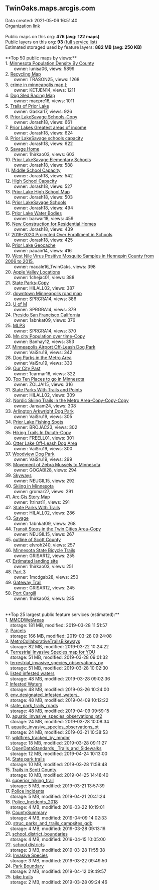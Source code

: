 <h2>TwinOaks.maps.arcgis.com</h2> Data created: 2021-05-06 16:51:40 <br /><a target='new' href='https://TwinOaks.maps.arcgis.com'>Organization link</a><br /><br />Public maps on this org: <b>476 (avg: 122 maps)</b><br />Public layers on this org: <b>93 </b>(<a target='new' href='https://services.arcgis.com/S9GJ2cOXjIAQ8ce6/ArcGIS/rest/services'>full service list</a>)<br />Estimated storaged used by feature layers: <b>882 MB (avg: 250 KB)</b><br /><br />**Top 50 public maps by views:**<br />  1. <a target='new' href='https://www.arcgis.com/home/item.html?id=8b4b227d31a54fe5b7fdeae8319da429'>Minnesota Population Density By County</a> <br />  &nbsp;&nbsp;&nbsp;&nbsp; &nbsp;&nbsp;owner: lunisa06, views: 5899<br />  2. <a target='new' href='https://www.arcgis.com/home/item.html?id=dbf6ac0155a744d18530038cfedc92cf'>Recycling Map</a> <br />  &nbsp;&nbsp;&nbsp;&nbsp; &nbsp;&nbsp;owner: TRASON25, views: 1268<br />  3. <a target='new' href='https://www.arcgis.com/home/item.html?id=fb4bebea921540fc9bf72d8c495f48a5'>crime in minneapolis map (;</a> <br />  &nbsp;&nbsp;&nbsp;&nbsp; &nbsp;&nbsp;owner: KETJEN14, views: 1211<br />  4. <a target='new' href='https://www.arcgis.com/home/item.html?id=829654183231431b9e6d9cf510ad8782'>Dog Sled Racing Map</a> <br />  &nbsp;&nbsp;&nbsp;&nbsp; &nbsp;&nbsp;owner: macpre16, views: 1011<br />  5. <a target='new' href='https://www.arcgis.com/home/item.html?id=8670028e29084f07bf1b7a591b8e0891'>Trails of Prior Lake</a> <br />  &nbsp;&nbsp;&nbsp;&nbsp; &nbsp;&nbsp;owner: Gaskai17, views: 926<br />  6. <a target='new' href='https://www.arcgis.com/home/item.html?id=b97528496d4a404dbfea174d99006ba2'>Prior LakeSavage Schools-Copy</a> <br />  &nbsp;&nbsp;&nbsp;&nbsp; &nbsp;&nbsp;owner: Jorash18, views: 661<br />  7. <a target='new' href='https://www.arcgis.com/home/item.html?id=e71e7e1a630849cda0cfd052270ecc36'>Prior Lakes Greatest areas of income</a> <br />  &nbsp;&nbsp;&nbsp;&nbsp; &nbsp;&nbsp;owner: Jorash18, views: 624<br />  8. <a target='new' href='https://www.arcgis.com/home/item.html?id=ffb5f5b15e5b4f359b0c94e2f16f8b2d'>Prior LakeSavage schools capacity</a> <br />  &nbsp;&nbsp;&nbsp;&nbsp; &nbsp;&nbsp;owner: Jorash18, views: 622<br />  9. <a target='new' href='https://www.arcgis.com/home/item.html?id=d4961b6b3aea4ab9a3876b899ac56be0'>Savage Home</a> <br />  &nbsp;&nbsp;&nbsp;&nbsp; &nbsp;&nbsp;owner: 1hirkao03, views: 603<br />  10. <a target='new' href='https://www.arcgis.com/home/item.html?id=fcff1cf31636498297529f4a188bc4fd'>Prior LakeSavage Elementary Schools</a> <br />  &nbsp;&nbsp;&nbsp;&nbsp; &nbsp;&nbsp;owner: Jorash18, views: 588<br />  11. <a target='new' href='https://www.arcgis.com/home/item.html?id=f5fd63602d7347e69cd25879688aa9b2'>Middle School Capacity</a> <br />  &nbsp;&nbsp;&nbsp;&nbsp; &nbsp;&nbsp;owner: Jorash18, views: 542<br />  12. <a target='new' href='https://www.arcgis.com/home/item.html?id=2c1a8e8339bd4adca6392fab0b1c2a49'>High School Capacity</a> <br />  &nbsp;&nbsp;&nbsp;&nbsp; &nbsp;&nbsp;owner: Jorash18, views: 527<br />  13. <a target='new' href='https://www.arcgis.com/home/item.html?id=fa68bc92b1be47f5b99dc5724706766d'>Prior Lake High School Map</a> <br />  &nbsp;&nbsp;&nbsp;&nbsp; &nbsp;&nbsp;owner: Jorash18, views: 503<br />  14. <a target='new' href='https://www.arcgis.com/home/item.html?id=f3b65180a541407694bc72988e779173'>Prior LakeSavage Schools</a> <br />  &nbsp;&nbsp;&nbsp;&nbsp; &nbsp;&nbsp;owner: Jorash18, views: 494<br />  15. <a target='new' href='https://www.arcgis.com/home/item.html?id=f497840103d34e6882634f1ae4f688eb'>Prior Lake Water Bodies</a> <br />  &nbsp;&nbsp;&nbsp;&nbsp; &nbsp;&nbsp;owner: barwar18, views: 459<br />  16. <a target='new' href='https://www.arcgis.com/home/item.html?id=cb8054ff50284accb0c6bcf1634104ce'>New Construction for Residential Homes</a> <br />  &nbsp;&nbsp;&nbsp;&nbsp; &nbsp;&nbsp;owner: Jorash18, views: 439<br />  17. <a target='new' href='https://www.arcgis.com/home/item.html?id=e13dc2dca469494baf3d975f9a4d8e54'>2019-2020 Projected Over Enrollment in Schools</a> <br />  &nbsp;&nbsp;&nbsp;&nbsp; &nbsp;&nbsp;owner: Jorash18, views: 425<br />  18. <a target='new' href='https://www.arcgis.com/home/item.html?id=1e1d1281a839438683a5f2bc41d20c0b'>Prior Lake Geocache</a> <br />  &nbsp;&nbsp;&nbsp;&nbsp; &nbsp;&nbsp;owner: pauain14, views: 416<br />  19. <a target='new' href='https://www.arcgis.com/home/item.html?id=8ca11086621b4591b3249892fa49a4e1'>West Nile Virus Positive Mosquito Samples in Hennepin County from 2006 to 2015.</a> <br />  &nbsp;&nbsp;&nbsp;&nbsp; &nbsp;&nbsp;owner: macale16_TwinOaks, views: 398<br />  20. <a target='new' href='https://www.arcgis.com/home/item.html?id=054c1daa39394e72b0f106bef4e64da7'>Apple Valley Locations</a> <br />  &nbsp;&nbsp;&nbsp;&nbsp; &nbsp;&nbsp;owner: 1chejac01, views: 388<br />  21. <a target='new' href='https://www.arcgis.com/home/item.html?id=11e0fa0a142e4e67b3dd30ac31ad3c5c'>State Parks-Copy</a> <br />  &nbsp;&nbsp;&nbsp;&nbsp; &nbsp;&nbsp;owner: HILALL02, views: 387<br />  22. <a target='new' href='https://www.arcgis.com/home/item.html?id=48e51552d56649b0abd8a3c4ec059bb2'>downtown Minneapolis road map</a> <br />  &nbsp;&nbsp;&nbsp;&nbsp; &nbsp;&nbsp;owner: SPRGRA14, views: 386<br />  23. <a target='new' href='https://www.arcgis.com/home/item.html?id=8d16e31d3e6b426da26fd405764557d7'>U of M</a> <br />  &nbsp;&nbsp;&nbsp;&nbsp; &nbsp;&nbsp;owner: SPRGRA14, views: 379<br />  24. <a target='new' href='https://www.arcgis.com/home/item.html?id=1f6afb60d01a4ede90176b1f90316209'>Presido San Francisco California </a> <br />  &nbsp;&nbsp;&nbsp;&nbsp; &nbsp;&nbsp;owner: 1abnkat09, views: 376<br />  25. <a target='new' href='https://www.arcgis.com/home/item.html?id=d63c5bf63bcc4cfcbb06aff6bcb4c8ea'>MLPS</a> <br />  &nbsp;&nbsp;&nbsp;&nbsp; &nbsp;&nbsp;owner: SPRGRA14, views: 370<br />  26. <a target='new' href='https://www.arcgis.com/home/item.html?id=caa2351a156048b0977dec044a026215'>Mn city Population over time-Copy</a> <br />  &nbsp;&nbsp;&nbsp;&nbsp; &nbsp;&nbsp;owner: Banhay12, views: 353<br />  27. <a target='new' href='https://www.arcgis.com/home/item.html?id=ccfb6ec8df31452fa4531e9ad4a377fb'>Minneapolis Airport Off-Leash Dog Park</a> <br />  &nbsp;&nbsp;&nbsp;&nbsp; &nbsp;&nbsp;owner: VaiSru19, views: 342<br />  28. <a target='new' href='https://www.arcgis.com/home/item.html?id=c8191aab72e942d1a43453e3dfee448c'>Dog Parks in the Metro Area</a> <br />  &nbsp;&nbsp;&nbsp;&nbsp; &nbsp;&nbsp;owner: VaiSru19, views: 330<br />  29. <a target='new' href='https://www.arcgis.com/home/item.html?id=becd4b4434d447329eb62584a30a0dd2'>Our City Past</a> <br />  &nbsp;&nbsp;&nbsp;&nbsp; &nbsp;&nbsp;owner: 1carmar16, views: 322<br />  30. <a target='new' href='https://www.arcgis.com/home/item.html?id=57c36802975d45edae2c1e896ef60306'>Top Ten Places to go in Minnesota</a> <br />  &nbsp;&nbsp;&nbsp;&nbsp; &nbsp;&nbsp;owner: ZOLJAI15, views: 316<br />  31. <a target='new' href='https://www.arcgis.com/home/item.html?id=a0aa23a2db1b4a59b263d4158751aab7'>State Parks With Trails and Points</a> <br />  &nbsp;&nbsp;&nbsp;&nbsp; &nbsp;&nbsp;owner: HILALL02, views: 309<br />  32. <a target='new' href='https://www.arcgis.com/home/item.html?id=73622dd662544f98b52c081eb7bcc40d'>Nordic Skiing Trails in the Metro Area-Copy-Copy-Copy</a> <br />  &nbsp;&nbsp;&nbsp;&nbsp; &nbsp;&nbsp;owner: Jansam24, views: 308<br />  33. <a target='new' href='https://www.arcgis.com/home/item.html?id=3de017aeca944a04b942ad67355bf05b'>Arlington Arkwright Dog Park</a> <br />  &nbsp;&nbsp;&nbsp;&nbsp; &nbsp;&nbsp;owner: VaiSru19, views: 305<br />  34. <a target='new' href='https://www.arcgis.com/home/item.html?id=ceef7e8c898341b19004861b16ddfe04'>Prior Lake Fishing Spots</a> <br />  &nbsp;&nbsp;&nbsp;&nbsp; &nbsp;&nbsp;owner: BROJAC23, views: 302<br />  35. <a target='new' href='https://www.arcgis.com/home/item.html?id=ca5a191bee3e4970bfa7b4dd24734635'>Hiking Trails In Duluth-Copy</a> <br />  &nbsp;&nbsp;&nbsp;&nbsp; &nbsp;&nbsp;owner: FREELL01, views: 301<br />  36. <a target='new' href='https://www.arcgis.com/home/item.html?id=91a758ac1f004d6ca541cb247c46f352'>Otter Lake Off-Leash Dog Area</a> <br />  &nbsp;&nbsp;&nbsp;&nbsp; &nbsp;&nbsp;owner: VaiSru19, views: 300<br />  37. <a target='new' href='https://www.arcgis.com/home/item.html?id=b9c2e71da5394268946d13c941c6a719'>Woodview Dog Park</a> <br />  &nbsp;&nbsp;&nbsp;&nbsp; &nbsp;&nbsp;owner: VaiSru19, views: 299<br />  38. <a target='new' href='https://www.arcgis.com/home/item.html?id=ceab4ff1ce6e4b818b93ad1af972cdb2'>Movement of Zebra Mussels to Minnesota</a> <br />  &nbsp;&nbsp;&nbsp;&nbsp; &nbsp;&nbsp;owner: GOGABI28, views: 294<br />  39. <a target='new' href='https://www.arcgis.com/home/item.html?id=ee6afc80f95743c3a0a2753a1b63c119'>Skyways</a> <br />  &nbsp;&nbsp;&nbsp;&nbsp; &nbsp;&nbsp;owner: NEUGIL15, views: 292<br />  40. <a target='new' href='https://www.arcgis.com/home/item.html?id=3caddbe2f4d5419ab2bea407c02c5904'>Skiing in Minnesota</a> <br />  &nbsp;&nbsp;&nbsp;&nbsp; &nbsp;&nbsp;owner: gromar27, views: 291<br />  41. <a target='new' href='https://www.arcgis.com/home/item.html?id=ed2364167d6a4f00a2f99766e5baf5e9'>Arc Gis Story Map</a> <br />  &nbsp;&nbsp;&nbsp;&nbsp; &nbsp;&nbsp;owner: 1trinat11, views: 291<br />  42. <a target='new' href='https://www.arcgis.com/home/item.html?id=614f5dedfbda46069e285d234e8ea8dc'>State Parks With Trails</a> <br />  &nbsp;&nbsp;&nbsp;&nbsp; &nbsp;&nbsp;owner: HILALL02, views: 286<br />  43. <a target='new' href='https://www.arcgis.com/home/item.html?id=ddbef85a64614626806625ef10195c4b'>Savage </a> <br />  &nbsp;&nbsp;&nbsp;&nbsp; &nbsp;&nbsp;owner: 1abnkat09, views: 268<br />  44. <a target='new' href='https://www.arcgis.com/home/item.html?id=af643efd1c5d4c0299eb5cb00ab89b5a'>Transit Stops in the Twin Cities Area-Copy</a> <br />  &nbsp;&nbsp;&nbsp;&nbsp; &nbsp;&nbsp;owner: NEUGIL15, views: 267<br />  45. <a target='new' href='https://www.arcgis.com/home/item.html?id=5fa56e58cb264f1498c7664eb4c55c22'>outline of Scott County</a> <br />  &nbsp;&nbsp;&nbsp;&nbsp; &nbsp;&nbsp;owner: elvroh240, views: 257<br />  46. <a target='new' href='https://www.arcgis.com/home/item.html?id=6180920d858e4dfbab632dde538df63c'>Minnesota State Bicycle Trails</a> <br />  &nbsp;&nbsp;&nbsp;&nbsp; &nbsp;&nbsp;owner: GRISAR12, views: 255<br />  47. <a target='new' href='https://www.arcgis.com/home/item.html?id=43896234811b421ab3aab9a7bda42fe5'>Estimated landing site</a> <br />  &nbsp;&nbsp;&nbsp;&nbsp; &nbsp;&nbsp;owner: 1hirkao03, views: 251<br />  48. <a target='new' href='https://www.arcgis.com/home/item.html?id=8ebc56d496144e93936fadc5635830f8'>Part 3</a> <br />  &nbsp;&nbsp;&nbsp;&nbsp; &nbsp;&nbsp;owner: 1mcdgab28, views: 250<br />  49. <a target='new' href='https://www.arcgis.com/home/item.html?id=5b51886077c64c8cb6fe5c1846d4847b'>Gateway Trail</a> <br />  &nbsp;&nbsp;&nbsp;&nbsp; &nbsp;&nbsp;owner: GRISAR12, views: 245<br />  50. <a target='new' href='https://www.arcgis.com/home/item.html?id=9b36931d9104448481d87f747159883d'>Port Cargill</a> <br />  &nbsp;&nbsp;&nbsp;&nbsp; &nbsp;&nbsp;owner: 1hirkao03, views: 235<br /><br /><br />**Top 25 largest public feature services (estimated):**<br /> 1. <a target='new' href='https://www.arcgis.com/home/item.html?id=0af0fd58982347dcb3c1d0a139bc3f61'>MMCDWetAreas</a><br /> &nbsp;&nbsp;&nbsp;&nbsp;storage: 181 MB, modified: 2019-03-28 11:51:57<br /> 2. <a target='new' href='https://www.arcgis.com/home/item.html?id=110c0aca371348bdadcc7e7c11faa3ef'>Parcels</a><br /> &nbsp;&nbsp;&nbsp;&nbsp;storage: 166 MB, modified: 2019-03-28 09:24:08<br /> 3. <a target='new' href='https://www.arcgis.com/home/item.html?id=b5582ae96dab4fedbff0d5fa53bc04f1'>MetroCollaborativeTrailsBikeways</a><br /> &nbsp;&nbsp;&nbsp;&nbsp;storage: 82 MB, modified: 2019-03-22 10:24:22<br /> 4. <a target='new' href='https://www.arcgis.com/home/item.html?id=143809e007bf4e9c82666367e7f71bbb'>Terrestrial Invasive Species map for YOU</a><br /> &nbsp;&nbsp;&nbsp;&nbsp;storage: 51 MB, modified: 2019-03-28 09:01:32<br /> 5. <a target='new' href='https://www.arcgis.com/home/item.html?id=975cbd61d9124188a8c9eb637c16cd04'>terrestrial_invasive_species_observations_py</a><br /> &nbsp;&nbsp;&nbsp;&nbsp;storage: 51 MB, modified: 2019-03-28 10:02:30<br /> 6. <a target='new' href='https://www.arcgis.com/home/item.html?id=4b506c6bdad84caba4f10fe70a4b3c07'>listed infested waters</a><br /> &nbsp;&nbsp;&nbsp;&nbsp;storage: 48 MB, modified: 2019-03-28 09:02:36<br /> 7. <a target='new' href='https://www.arcgis.com/home/item.html?id=2d606c9daa6344ffa02c3ff3f07e2e74'>Infested Waters</a><br /> &nbsp;&nbsp;&nbsp;&nbsp;storage: 48 MB, modified: 2019-03-26 10:24:00<br /> 8. <a target='new' href='https://www.arcgis.com/home/item.html?id=8d24f5b6ca8c4909a95970153b292660'>env_designated_infested_waters_</a><br /> &nbsp;&nbsp;&nbsp;&nbsp;storage: 48 MB, modified: 2019-04-09 10:12:22<br /> 9. <a target='new' href='https://www.arcgis.com/home/item.html?id=943ea73af6254e76a93b7a048daafc59'>state_park_trails_roads</a><br /> &nbsp;&nbsp;&nbsp;&nbsp;storage: 48 MB, modified: 2019-04-09 09:59:15<br /> 10. <a target='new' href='https://www.arcgis.com/home/item.html?id=e3ec0b85ea6642049134b84c93f99f37'>aquatic_invasive_species_observations_pt2</a><br /> &nbsp;&nbsp;&nbsp;&nbsp;storage: 24 MB, modified: 2019-03-28 10:08:34<br /> 11. <a target='new' href='https://www.arcgis.com/home/item.html?id=3b499ab4238e4b059689d1e038e473be'>aquatic_invasive_species_observations_pt</a><br /> &nbsp;&nbsp;&nbsp;&nbsp;storage: 24 MB, modified: 2019-03-21 10:38:53<br /> 12. <a target='new' href='https://www.arcgis.com/home/item.html?id=6df2d7336af54d23aa74a324dce4ff11'>wildfires_tracked_by_mndnr</a><br /> &nbsp;&nbsp;&nbsp;&nbsp;storage: 18 MB, modified: 2019-03-28 09:11:27<br /> 13. <a target='new' href='https://www.arcgis.com/home/item.html?id=4ef590b2437e4b12bfc0b32655dc66f4'>OpenDataStandards__Trails_and_Sidewalks</a><br /> &nbsp;&nbsp;&nbsp;&nbsp;storage: 12 MB, modified: 2019-04-24 10:13:00<br /> 14. <a target='new' href='https://www.arcgis.com/home/item.html?id=82764448608e4fd4bddb12a7446c6f22'>State park trails</a><br /> &nbsp;&nbsp;&nbsp;&nbsp;storage: 10 MB, modified: 2019-03-28 11:59:48<br /> 15. <a target='new' href='https://www.arcgis.com/home/item.html?id=b621e0eb4bed4328a1a9985497c472db'>Trails in Scott County</a><br /> &nbsp;&nbsp;&nbsp;&nbsp;storage: 10 MB, modified: 2019-04-25 14:48:40<br /> 16. <a target='new' href='https://www.arcgis.com/home/item.html?id=f3eba890fc16490fb76b448fc5941dbc'>superior_hiking_trail</a><br /> &nbsp;&nbsp;&nbsp;&nbsp;storage: 5 MB, modified: 2019-03-21 13:57:39<br /> 17. <a target='new' href='https://www.arcgis.com/home/item.html?id=c4374070a3ae46b880bda91a9fba30e0'>Police Incidents</a><br /> &nbsp;&nbsp;&nbsp;&nbsp;storage: 5 MB, modified: 2019-04-21 20:41:24<br /> 18. <a target='new' href='https://www.arcgis.com/home/item.html?id=f886ff5712d04ae88a18dc1e68cc5374'>Police_Incidents_2018</a><br /> &nbsp;&nbsp;&nbsp;&nbsp;storage: 4 MB, modified: 2019-03-22 10:19:01<br /> 19. <a target='new' href='https://www.arcgis.com/home/item.html?id=bae28a43e5494ce98bcdc41d88c4af6d'>CountySummary</a><br /> &nbsp;&nbsp;&nbsp;&nbsp;storage: 4 MB, modified: 2019-04-09 14:02:33<br /> 20. <a target='new' href='https://www.arcgis.com/home/item.html?id=a054a0901eeb45c79b124a65432fb9f8'>struc_parks_and_trails_campsites_gdb</a><br /> &nbsp;&nbsp;&nbsp;&nbsp;storage: 4 MB, modified: 2019-03-28 09:13:16<br /> 21. <a target='new' href='https://www.arcgis.com/home/item.html?id=fc4fa66cf6ee4e658233135b4804e4b9'>school_district_boundaries</a><br /> &nbsp;&nbsp;&nbsp;&nbsp;storage: 4 MB, modified: 2019-04-15 10:05:00<br /> 22. <a target='new' href='https://www.arcgis.com/home/item.html?id=bfde82ebc98d459e9a3e882099078958'>school districts</a><br /> &nbsp;&nbsp;&nbsp;&nbsp;storage: 3 MB, modified: 2019-03-28 11:55:38<br /> 23. <a target='new' href='https://www.arcgis.com/home/item.html?id=ca6c69e1bf0d47d4a8c67b8d8c738489'>Invasive Species</a><br /> &nbsp;&nbsp;&nbsp;&nbsp;storage: 3 MB, modified: 2019-03-22 09:49:50<br /> 24. <a target='new' href='https://www.arcgis.com/home/item.html?id=8d2a17a2751e4a84ba1810639a049914'>Park Boundary</a><br /> &nbsp;&nbsp;&nbsp;&nbsp;storage: 2 MB, modified: 2019-04-12 09:49:57<br /> 25. <a target='new' href='https://www.arcgis.com/home/item.html?id=f08341e243ef455bb89c4dd5ea55d5f9'>bike trails</a><br /> &nbsp;&nbsp;&nbsp;&nbsp;storage: 2 MB, modified: 2019-03-28 09:24:46<br />